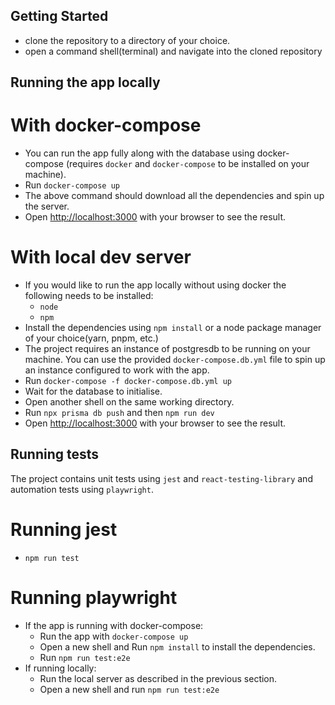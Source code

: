 ## Getting Started

- clone the repository to a directory of your choice.
- open a command shell(terminal) and navigate into the cloned repository

## Running the app locally

# With docker-compose

- You can run the app fully along with the database using docker-compose (requires `docker` and `docker-compose` to be installed on your machine).
- Run `docker-compose up`
- The above command should download all the dependencies and spin up the server.
- Open [http://localhost:3000](http://localhost:3000) with your browser to see the result.

# With local dev server

- If you would like to run the app locally without using docker the following needs to be installed:
  - `node`
  - `npm`
- Install the dependencies using `npm install` or a node package manager of your choice(yarn, pnpm, etc.)
- The project requires an instance of postgresdb to be running on your machine. You can use the provided `docker-compose.db.yml` file to spin up an instance configured to work with the app.
- Run `docker-compose -f docker-compose.db.yml up`
- Wait for the database to initialise.
- Open another shell on the same working directory.
- Run `npx prisma db push` and then `npm run dev`
- Open [http://localhost:3000](http://localhost:3000) with your browser to see the result.

## Running tests

The project contains unit tests using `jest` and `react-testing-library` and automation tests using `playwright`.

# Running jest

- `npm run test`

# Running playwright

- If the app is running with docker-compose:
  - Run the app with `docker-compose up`
  - Open a new shell and Run `npm install` to install the dependencies.
  - Run `npm run test:e2e`
- If running locally:
  - Run the local server as described in the previous section.
  - Open a new shell and run `npm run test:e2e`
